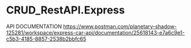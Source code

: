 # CRUD_RestAPI.Express
API DOCUMENTATION
https://www.postman.com/planetary-shadow-125281/workspace/express-car-api/documentation/25618143-e7a6c9e1-c5b3-4185-8857-2538b2bbfc65
